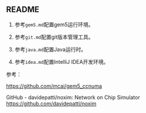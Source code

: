 ## README

1. 参考`gem5.md`配置gem5运行环境。

2. 参考`git.md`配置git版本管理工具。

3. 参考`java.md`配置Java运行时。

4. 参考`idea.md`配置IntelliJ IDEA开发环境。

参考：

https://github.com/mcai/gem5_ccnuma

GitHub - davidepatti/noxim: Network on Chip Simulator
https://github.com/davidepatti/noxim